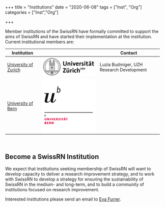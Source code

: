 +++
title = "Institutions"
date = "2020-06-08"
tags = ["Inst", "Org"]
categories = ["Inst","Org"]

+++

Member institutions of the SwissRN have formally committed to support the aims of SwissRN and have started their implementation at the institution. Current institutional members are:


Institution |  | Contact
--------|------ |------
[University of Zurich](https://www.uzh.ch) | ![alt text](./../img/logo_uzh.png "Logo Title Text 1") | Luzia Budmiger, UZH Research Development |
[University of Bern](https://www.unibe.ch) | ![alt text](./../img/logo_unibern.png "Logo Title Text 1") |  |


&nbsp;  

## Become a SwissRN Institution
We expect that institutions seeking membership of SwissRN will want to develop capacity to deliver a research improvement strategy, and to work with SwissRN to develop a strategy for ensuring the sustainability of SwissRN in the medium- and long-term, and to build a community of institutions focused on research improvement.

Interested institutions please send an email to [Eva Furrer](mailto:eva.furrer@uzh.ch).
